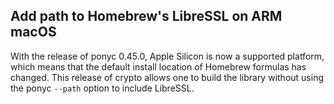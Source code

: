 ## Add path to Homebrew's LibreSSL on ARM macOS

With the release of ponyc 0.45.0, Apple Silicon is now a supported platform, which means that the default install location of Homebrew formulas has changed. This release of crypto allows one to build the library without using the ponyc `--path` option to include LibreSSL.

